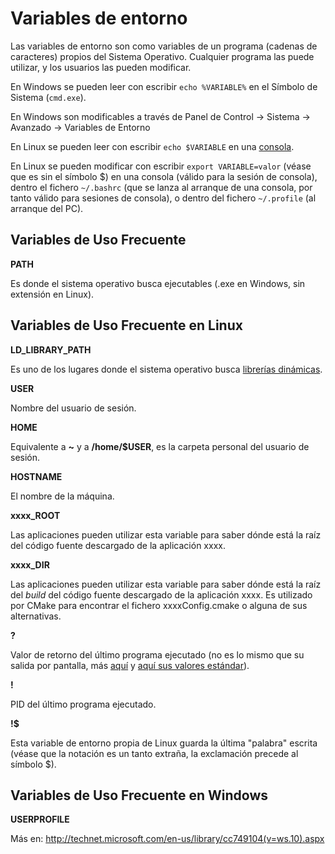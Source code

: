 # Variables de entorno

Las variables de entorno son como variables de un programa (cadenas de caracteres) propios del Sistema Operativo. Cualquier programa las puede utilizar, y los usuarios las pueden modificar.

En Windows se pueden leer con escribir `echo %VARIABLE%` en el Símbolo de Sistema (`cmd.exe`).

En Windows son modificables a través de Panel de Control -\> Sistema -\> Avanzado -\> Variables de Entorno

En Linux se pueden leer con escribir `echo $VARIABLE` en una [consola](linux/bash.md).

En Linux se pueden modificar con escribir `export VARIABLE=valor` (véase que es sin el símbolo $) en una consola (válido para la sesión de consola), dentro el fichero `~/.bashrc` (que se lanza al arranque de una consola, por tanto válido para sesiones de consola), o dentro del fichero `~/.profile` (al arranque del PC).

## Variables de Uso Frecuente

**PATH**

Es donde el sistema operativo busca ejecutables (.exe en Windows, sin
extensión en Linux).

## Variables de Uso Frecuente en Linux

**LD\_LIBRARY\_PATH**

Es uno de los lugares donde el sistema operativo busca [librerías
dinámicas](programming/libs.md).

**USER**

Nombre del usuario de sesión.

**HOME**

Equivalente a **~** y a **/home/$USER**, es la carpeta personal del
usuario de sesión.

**HOSTNAME**

El nombre de la máquina.

**xxxx\_ROOT**

Las aplicaciones pueden utilizar esta variable para saber dónde está la
raíz del código fuente descargado de la aplicación xxxx.

**xxxx\_DIR**

Las aplicaciones pueden utilizar esta variable para saber dónde está la
raíz del *build* del código fuente descargado de la aplicación xxxx. Es
utilizado por CMake para encontrar el fichero xxxxConfig.cmake o alguna
de sus alternativas.

**?**

Valor de retorno del último programa ejecutado (no es lo mismo que su
salida por pantalla, más
[aquí](http://tldp.org/LDP/abs/html/exit-status.html) y [aquí sus
valores estándar](http://tldp.org/LDP/abs/html/exitcodes.html)).

**\!**

PID del último programa ejecutado.

**\!$**

Esta variable de entorno propia de Linux guarda la última "palabra"
escrita (véase que la notación es un tanto extraña, la exclamación
precede al símbolo $).

## Variables de Uso Frecuente en Windows

**USERPROFILE**

Más en:
<http://technet.microsoft.com/en-us/library/cc749104(v=ws.10).aspx>

